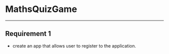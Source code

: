 # MathsQuizGame

---

## Requirement 1

- create an app that allows user to register to the application.
